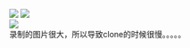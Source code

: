 ![](https://github.com/ShingLi/spa/blob/master/static/readme/1.gif)
![](https://github.com/ShingLi/spa/blob/master/static/readme/2.gif)
<br/>
![](https://github.com/ShingLi/spa/blob/master/static/readme/3.gif)
<br/>
录制的图片很大，所以导致clone的时候很慢。。。。。
